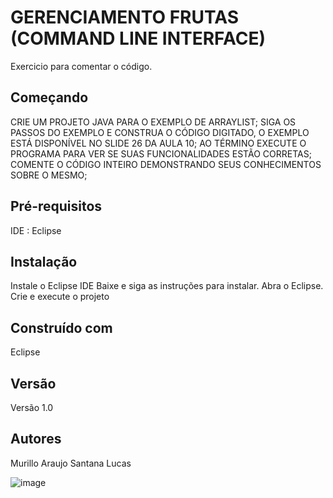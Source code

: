 # GERENCIAMENTO FRUTAS (COMMAND LINE INTERFACE)
Exercicio para comentar o código.

## Começando
CRIE UM PROJETO JAVA PARA O EXEMPLO DE ARRAYLIST;
SIGA OS PASSOS DO EXEMPLO E CONSTRUA O CÓDIGO DIGITADO, O EXEMPLO ESTÁ DISPONÍVEL NO SLIDE 26 DA AULA 10;
AO TÉRMINO EXECUTE O PROGRAMA PARA VER SE SUAS FUNCIONALIDADES ESTÃO CORRETAS;
COMENTE O CÓDIGO INTEIRO DEMONSTRANDO SEUS CONHECIMENTOS SOBRE O MESMO;

## Pré-requisitos
IDE : Eclipse

## Instalação
Instale o Eclipse IDE 
Baixe e siga as instruções para instalar. 
Abra o Eclipse. 
Crie e execute o projeto

## Construído com
Eclipse

## Versão
Versão 1.0

## Autores
Murillo Araujo Santana Lucas

![image](https://github.com/user-attachments/assets/ea01d01f-9f4a-44e4-af9f-0bc8f72f69fd)
